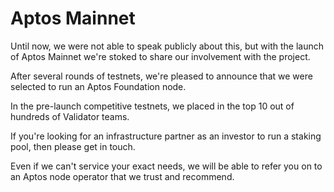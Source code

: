 # Aptos Mainnet

Until now, we were not able to speak publicly about this, but with the launch of Aptos Mainnet we're stoked to share our involvement with the project.

After several rounds of testnets, we're pleased to announce that we were selected to run an Aptos Foundation node.

In the pre-launch competitive testnets, we placed in the top 10 out of hundreds of Validator teams.

If you're looking for an infrastructure partner as an investor to run a staking pool, then please get in touch.

Even if we can't service your exact needs, we will be able to refer you on to an Aptos node operator that we trust and recommend.